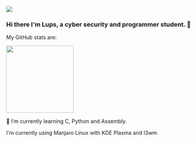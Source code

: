 <img src=https://i.pinimg.com/originals/61/0c/31/610c314429384631fed11dbe62fb28d8.gif>

### Hi there I'm Lups, a cyber security and programmer student. 👋

My GitHub stats are:


<img height="180em" src="https://github-readme-stats.vercel.app/api?username=MrLups&show_icons=true&hide_border=true&&count_private=true&include_all_commits=true" />


🌱 I’m currently learning C, Python and Assembly.


I'm currently using Manjaro Linux with KDE Plasma and I3wm



<!--
**MrLups/MrLups** is a ✨ _special_ ✨ repository because its `README.md` (this file) appears on your GitHub profile.

Here are some ideas to get you started:

- 🔭 I’m currently working on ...
- 🌱 I’m currently learning ...
- 👯 I’m looking to collaborate on ...
- 🤔 I’m looking for help with ...
- 💬 Ask me about ...
- 📫 How to reach me: ...
- 😄 Pronouns: ...
- ⚡ Fun fact: ...
-->

